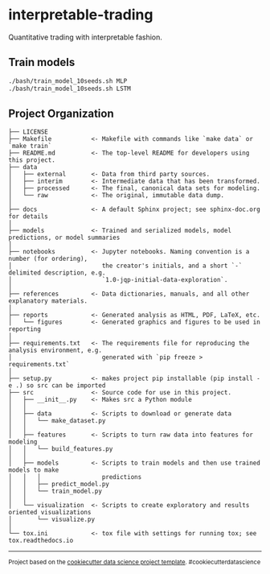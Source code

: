 interpretable-trading
==============================

Quantitative trading with interpretable fashion.


Train models
---

```bash
./bash/train_model_10seeds.sh MLP
./bash/train_model_10seeds.sh LSTM
```


Project Organization
------------

    ├── LICENSE
    ├── Makefile           <- Makefile with commands like `make data` or `make train`
    ├── README.md          <- The top-level README for developers using this project.
    ├── data
    │   ├── external       <- Data from third party sources.
    │   ├── interim        <- Intermediate data that has been transformed.
    │   ├── processed      <- The final, canonical data sets for modeling.
    │   └── raw            <- The original, immutable data dump.
    │
    ├── docs               <- A default Sphinx project; see sphinx-doc.org for details
    │
    ├── models             <- Trained and serialized models, model predictions, or model summaries
    │
    ├── notebooks          <- Jupyter notebooks. Naming convention is a number (for ordering),
    │                         the creator's initials, and a short `-` delimited description, e.g.
    │                         `1.0-jqp-initial-data-exploration`.
    │
    ├── references         <- Data dictionaries, manuals, and all other explanatory materials.
    │
    ├── reports            <- Generated analysis as HTML, PDF, LaTeX, etc.
    │   └── figures        <- Generated graphics and figures to be used in reporting
    │
    ├── requirements.txt   <- The requirements file for reproducing the analysis environment, e.g.
    │                         generated with `pip freeze > requirements.txt`
    │
    ├── setup.py           <- makes project pip installable (pip install -e .) so src can be imported
    ├── src                <- Source code for use in this project.
    │   ├── __init__.py    <- Makes src a Python module
    │   │
    │   ├── data           <- Scripts to download or generate data
    │   │   └── make_dataset.py
    │   │
    │   ├── features       <- Scripts to turn raw data into features for modeling
    │   │   └── build_features.py
    │   │
    │   ├── models         <- Scripts to train models and then use trained models to make
    │   │   │                 predictions
    │   │   ├── predict_model.py
    │   │   └── train_model.py
    │   │
    │   └── visualization  <- Scripts to create exploratory and results oriented visualizations
    │       └── visualize.py
    │
    └── tox.ini            <- tox file with settings for running tox; see tox.readthedocs.io


--------

<p><small>Project based on the <a target="_blank" href="https://drivendata.github.io/cookiecutter-data-science/">cookiecutter data science project template</a>. #cookiecutterdatascience</small></p>
